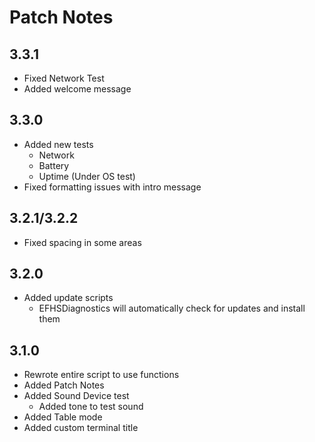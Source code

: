 # Patch Notes
## 3.3.1
+ Fixed Network Test
+ Added welcome message
## 3.3.0
+ Added new tests
    + Network
    + Battery
    + Uptime (Under OS test)
+ Fixed formatting issues with intro message
## 3.2.1/3.2.2
+ Fixed spacing in some areas
## 3.2.0
+ Added update scripts
    + EFHSDiagnostics will automatically check for updates and install them
## 3.1.0
+ Rewrote entire script to use functions
+ Added Patch Notes
+ Added Sound Device test
    + Added tone to test sound
+ Added Table mode
+ Added custom terminal title